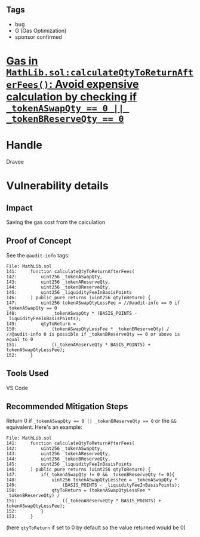 ## Tags

- bug
- G (Gas Optimization)
- sponsor confirmed

# [Gas in `MathLib.sol:calculateQtyToReturnAfterFees()`: Avoid expensive calculation by checking if `_tokenASwapQty == 0 || _tokenBReserveQty == 0`](https://github.com/code-423n4/2022-01-elasticswap-findings/issues/48) 

# Handle

Dravee


# Vulnerability details

## Impact
Saving the gas cost from the calculation

## Proof of Concept
See the `@audit-info` tags:
```
File: MathLib.sol
141:     function calculateQtyToReturnAfterFees(
142:         uint256 _tokenASwapQty,
143:         uint256 _tokenAReserveQty,
144:         uint256 _tokenBReserveQty,
145:         uint256 _liquidityFeeInBasisPoints
146:     ) public pure returns (uint256 qtyToReturn) {
147:         uint256 tokenASwapQtyLessFee = //@audit-info == 0 if _tokenASwapQty == 0
148:             _tokenASwapQty * (BASIS_POINTS - _liquidityFeeInBasisPoints); 
149:         qtyToReturn =
150:             (tokenASwapQtyLessFee * _tokenBReserveQty) / //@audit-info 0 is possible if _tokenBReserveQty == 0 or above is equal to 0
151:             ((_tokenAReserveQty * BASIS_POINTS) + tokenASwapQtyLessFee);
152:     }
```

## Tools Used
VS Code

## Recommended Mitigation Steps
Return 0 if `_tokenASwapQty == 0 || _tokenBReserveQty == 0` or the `&&` equivalent.
Here's an example:
```
File: MathLib.sol
141:     function calculateQtyToReturnAfterFees(
142:         uint256 _tokenASwapQty,
143:         uint256 _tokenAReserveQty,
144:         uint256 _tokenBReserveQty,
145:         uint256 _liquidityFeeInBasisPoints
146:     ) public pure returns (uint256 qtyToReturn) {
147:         if(_tokenASwapQty != 0 && _tokenBReserveQty != 0){
148:             uint256 tokenASwapQtyLessFee = _tokenASwapQty * 
149:                 (BASIS_POINTS - _liquidityFeeInBasisPoints); 
150:             qtyToReturn = (tokenASwapQtyLessFee * _tokenBReserveQty) / 
151:                 ((_tokenAReserveQty * BASIS_POINTS) + tokenASwapQtyLessFee);
152:         }
153:     }
```
(here `qtyToReturn` if set to 0 by default so the value returned would be 0)

